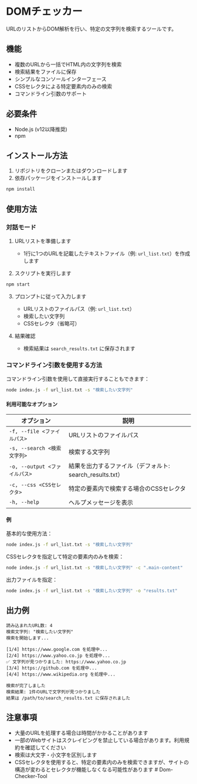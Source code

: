 # DOMチェッカー

URLのリストからDOM解析を行い、特定の文字列を検索するツールです。

## 機能

- 複数のURLから一括でHTML内の文字列を検索
- 検索結果をファイルに保存
- シンプルなコンソールインターフェース
- CSSセレクタによる特定要素内のみの検索
- コマンドライン引数のサポート

## 必要条件

- Node.js (v12以降推奨)
- npm

## インストール方法

1. リポジトリをクローンまたはダウンロードします
2. 依存パッケージをインストールします

```bash
npm install
```

## 使用方法

### 対話モード

1. URLリストを準備します
   - 1行に1つのURLを記載したテキストファイル（例: `url_list.txt`）を作成します

2. スクリプトを実行します

```bash
npm start
```

3. プロンプトに従って入力します
   - URLリストのファイルパス（例: `url_list.txt`）
   - 検索したい文字列
   - CSSセレクタ（省略可）

4. 結果確認
   - 検索結果は `search_results.txt` に保存されます

### コマンドライン引数を使用する方法

コマンドライン引数を使用して直接実行することもできます：

```bash
node index.js -f url_list.txt -s "検索したい文字列"
```

#### 利用可能なオプション

| オプション | 説明 |
|------------|------|
| `-f, --file <ファイルパス>` | URLリストのファイルパス |
| `-s, --search <検索文字列>` | 検索する文字列 |
| `-o, --output <ファイルパス>` | 結果を出力するファイル（デフォルト: search_results.txt） |
| `-c, --css <CSSセレクタ>` | 特定の要素内で検索する場合のCSSセレクタ |
| `-h, --help` | ヘルプメッセージを表示 |

#### 例

基本的な使用方法：
```bash
node index.js -f url_list.txt -s "検索したい文字列"
```

CSSセレクタを指定して特定の要素内のみを検索：
```bash
node index.js -f url_list.txt -s "検索したい文字列" -c ".main-content"
```

出力ファイルを指定：
```bash
node index.js -f url_list.txt -s "検索したい文字列" -o "results.txt"
```

## 出力例

```
読み込まれたURL数: 4
検索文字列: "検索したい文字列"
検索を開始します...

[1/4] https://www.google.com を処理中...
[2/4] https://www.yahoo.co.jp を処理中...
✅ 文字列が見つかりました: https://www.yahoo.co.jp
[3/4] https://github.com を処理中...
[4/4] https://www.wikipedia.org を処理中...

検索が完了しました
検索結果: 1件のURLで文字列が見つかりました
結果は /path/to/search_results.txt に保存されました
```

## 注意事項

- 大量のURLを処理する場合は時間がかかることがあります
- 一部のWebサイトはスクレイピングを禁止している場合があります。利用規約を確認してください
- 検索は大文字・小文字を区別します
- CSSセレクタを使用すると、特定の要素内のみを検索できますが、サイトの構造が変わるとセレクタが機能しなくなる可能性があります # Dom-Checker-Tool
